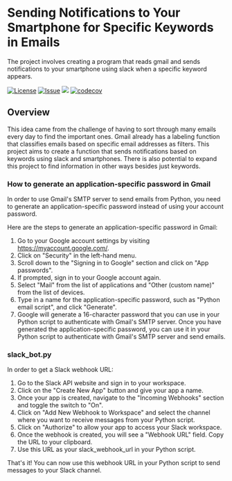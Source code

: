 # Sending Notifications to Your Smartphone for Specific Keywords in Emails
The project involves creating a program that reads gmail and sends notifications to your smartphone using slack when a specific keyword appears.

[![License](https://img.shields.io/badge/License-Apache_2.0-blue.svg)](https://opensource.org/licenses/Apache-2.0)
[![Issue](https://img.shields.io/github/issues/kw9212/project_2023)](https://github.com/kw9212/project_2023.git)
![](https://github.com/kw9212/project_2023/actions/workflows/build.yml/badge.svg)
[![codecov](https://codecov.io/github/kw9212/project_2023/branch/main/graph/badge.svg?token=05c337ef-226f-41c3-b136-0fe9842b5192)](https://codecov.io/github/kw9212/project_2023)

## Overview
This idea came from the challenge of having to sort through many emails every day to find the important ones. Gmail already has a labeling function that classifies emails based on specific email addresses as filters. This project aims to create a function that sends notifications based on keywords using slack and smartphones. There is also potential to expand this project to find information in other ways besides just keywords.

### How to generate an application-specific password in Gmail
In order to use Gmail's SMTP server to send emails from Python, you need to generate an application-specific password instead of using your account password.

Here are the steps to generate an application-specific password in Gmail:

1. Go to your Google account settings by visiting https://myaccount.google.com/.
2. Click on "Security" in the left-hand menu.
3. Scroll down to the "Signing in to Google" section and click on "App passwords".
4. If prompted, sign in to your Google account again.
5. Select "Mail" from the list of applications and "Other (custom name)" from the list of devices.
6. Type in a name for the application-specific password, such as "Python email script", and click "Generate".
7. Google will generate a 16-character password that you can use in your Python script to authenticate with Gmail's SMTP server.
Once you have generated the application-specific password, you can use it in your Python script to authenticate with Gmail's SMTP server and send emails.

### slack_bot.py
In order to get a Slack webhook URL:

1. Go to the Slack API website and sign in to your workspace.
2. Click on the "Create New App" button and give your app a name.
3. Once your app is created, navigate to the "Incoming Webhooks" section and toggle the switch to "On".
4. Click on "Add New Webhook to Workspace" and select the channel where you want to receive messages from your Python script.
5. Click on "Authorize" to allow your app to access your Slack workspace.
6. Once the webhook is created, you will see a "Webhook URL" field. Copy the URL to your clipboard.
7. Use this URL as your slack_webhook_url in your Python script. 

That's it! You can now use this webhook URL in your Python script to send messages to your Slack channel.
